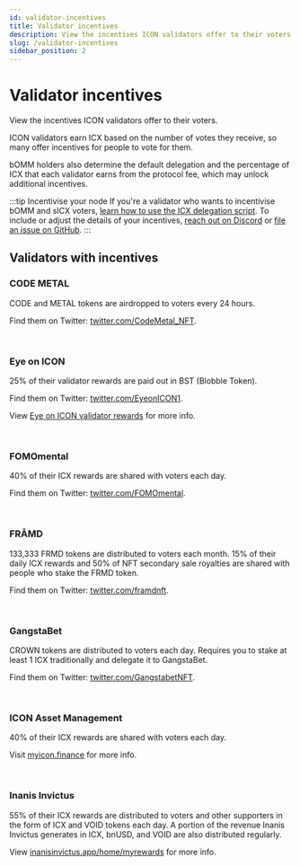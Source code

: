 ```yaml
---
id: validator-incentives
title: Validator incentives
description: View the incentives ICON validators offer to their voters.
slug: /validator-incentives
sidebar_position: 2
---
```


# Validator incentives
View the incentives ICON validators offer to their voters.

ICON validators earn ICX based on the number of votes they receive, so many offer incentives for people to vote for them.

bOMM holders also determine the default delegation and the percentage of ICX that each validator earns from the protocol fee, which may unlock additional incentives.

:::tip Incentivise your node
If you're a validator who wants to incentivise bOMM and sICX voters, [learn how to use the ICX delegation script](/icx-delegation-script). To include or adjust the details of your incentives, [reach out on Discord](https://discord.com/invite/zZcQUGbpVk) or [file an issue on GitHub](https://github.com/ommfinance/omm-documentation/issues/new).
:::

## Validators with incentives

### CODE METAL
CODE and METAL tokens are airdropped to voters every 24 hours.

Find them on Twitter: [twitter.com/CodeMetal_NFT](https://twitter.com/CodeMetal_NFT).

<br />

### Eye on ICON
25% of their validator rewards are paid out in BST (Blobble Token).

Find them on Twitter: [twitter.com/EyeonICON1](https://twitter.com/EyeonICON1).

View [Eye on ICON validator rewards](https://university.blobble.xyz/bst-token-information/eye-on-icon-validator-node-rewards) for more info.

<br />

### FOMOmental
40% of their ICX rewards are shared with voters each day.

Find them on Twitter: [twitter.com/FOMOmental](https://twitter.com/FOMOmental).

<br />

### FRĀMD
133,333 FRMD tokens are distributed to voters each month. 15% of their daily ICX rewards and 50% of NFT secondary sale royalties are shared with people who stake the FRMD token.

Find them on Twitter: [twitter.com/framdnft](https://twitter.com/framdnft).

<br />

### GangstaBet
CROWN tokens are distributed to voters each day. Requires you to stake at least 1 ICX traditionally and delegate it to GangstaBet.

Find them on Twitter: [twitter.com/GangstabetNFT](https://twitter.com/GangstabetNFT).

<br />

### ICON Asset Management
40% of their ICX rewards are shared with voters each day.

Visit [myicon.finance](https://myicon.finance) for more info.

<br />

### Inanis Invictus
55% of their ICX rewards are distributed to voters and other supporters in the form of ICX and VOID tokens each day. A portion of the revenue Inanis Invictus generates in ICX, bnUSD, and VOID are also distributed regularly.

View [inanisinvictus.app/home/myrewards](https://inanisinvictus.app/home/myrewards) for more info.

